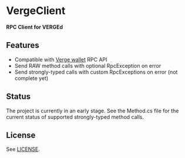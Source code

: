 # VergeClient

**RPC Client for VERGEd**

## Features

- Compatible with [Verge wallet](https://vergecurrency.com/wallets/) RPC API
- Send RAW method calls with optional RpcException on error
- Send strongly-typed calls with custom RpcExceptions on error (not complete yet)

## Status

The project is currently in an early stage. See the Method.cs file for the current status of supported strongly-typed method calls.

## License

See [LICENSE](LICENSE).
